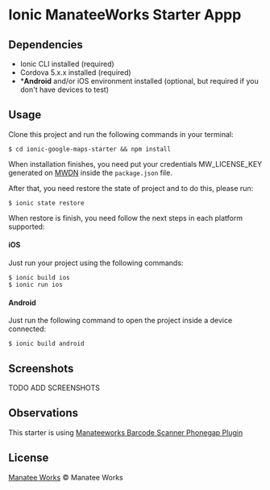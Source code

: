 # Ionic ManateeWorks Starter Appp


## Dependencies

- Ionic CLI installed (required)
- Cordova 5.x.x installed (required)
- \***Android** and/or iOS environment installed (optional, but required if you don't have devices to test)


## Usage

Clone this project and run the following commands in your terminal:

```ssh
$ cd ionic-google-maps-starter && npm install
```

When installation finishes, you need put your credentials MW_LICENSE_KEY generated on [MWDN](https://manateeworks.com/lpr?type=evaluation) inside the `package.json` file.

After that, you need restore the state of project and to do this, please run:

```ssh
$ ionic state restore
```

When restore is finish, you need follow the next steps in each platform supported:

#### iOS

Just run your project using the following commands:

```ssh
$ ionic build ios
$ ionic run ios
```


#### Android

Just run the following command to open the project inside a device connected:

```ssh
$ ionic build android
```

## Screenshots

TODO ADD SCREENSHOTS

## Observations

This starter is using [Manateeworks Barcode Scanner Phonegap Plugin](https://github.com/manateeworks/phonegap-manateeworks-v3.git)

## License

[Manatee Works](https://manateeworks.com) © Manatee Works

